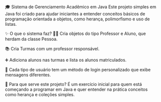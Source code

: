🎓 Sistema de Gerenciamento Acadêmico em Java
Este projeto simples em Java foi criado para ajudar iniciantes a entender conceitos básicos de programação orientada a objetos, como herança, polimorfismo e uso de listas.

✨ O que o sistema faz?
👩‍🏫 Cria objetos do tipo Professor e Aluno, que herdam da classe Pessoa.

📚 Cria Turmas com um professor responsável.

➕ Adiciona alunos nas turmas e lista os alunos matriculados.

🔐 Cada tipo de usuário tem um método de login personalizado que exibe mensagens diferentes.

🎯 Para que serve este projeto?
É um exercício inicial para quem está começando a programar em Java e quer entender na prática conceitos como herança e coleções simples.
